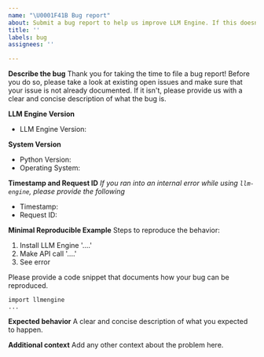 ```yaml
---
name: "\U0001F41B Bug report"
about: Submit a bug report to help us improve LLM Engine. If this doesn't look right, [choose a different type.](https://github.com/scaleapi/llm-engine/issues/new/choose)
title: ''
labels: bug
assignees: ''

---
```


**Describe the bug**
Thank you for taking the time to file a bug report! Before you do so, please take a look at existing open issues and make sure that your issue is not already documented. If it isn't, please provide us with a clear and concise description of what the bug is.

**LLM Engine Version**
- LLM Engine Version: 

**System Version**
- Python Version: 
- Operating System: 

**Timestamp and Request ID**
_If you ran into an internal error while using `llm-engine`, please provide the following_
- Timestamp:
- Request ID: 

**Minimal Reproducible Example**
Steps to reproduce the behavior:
1. Install LLM Engine '....'
2. Make API call '....'
3. See error

Please provide a code snippet that documents how your bug can be reproduced.
```
import llmengine
...
```

**Expected behavior**
A clear and concise description of what you expected to happen.

**Additional context**
Add any other context about the problem here.
